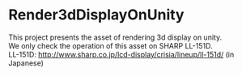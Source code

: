 # Render3dDisplayOnUnity
This project presents the asset of rendering 3d display on unity.  
We only check the operation of this asset on SHARP LL-151D.  
LL-151D: http://www.sharp.co.jp/lcd-display/crisia/lineup/ll-151d/ (in Japanese)
